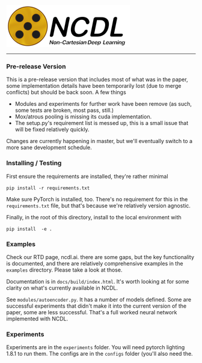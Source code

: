 ![alt text](docs/assets/ncdl_banner.png "tle")

----

### Pre-release Version
This is a pre-release version that includes most of what was in the paper, 
some implementation details have been temporarily lost (due to merge conflicts)
but should be back soon. A few things
- Modules and experiments for further work have been remove (as such, 
  some tests are broken, most pass, still.)
- Mox/atrous pooling is missing its cuda implementation.
- The setup.py's requirement list is messed up, this is a small issue that 
  will be fixed relatively quickly.
  
Changes are currently happening in master, but we'll eventually switch to a more 
sane development schedule.


### Installing / Testing
First ensure the requirements are installed, they're rather minimal
```
pip install -r requirements.txt
```
Make sure PyTorch is installed, too. There's no requirement for this 
in the `requirements.txt` file, but that's because we're relatively 
version agnostic.

Finally, in the root of this directory, install to the local environment
with
```
pip install  -e .
```

### Examples
Check our RTD page, ncdl.ai. there are some gaps, but
the key functionality is documented, and there are relatively comprehensive 
examples in the `examples` directory. Please take a look at those.

Documentation is in `docs/build/index.html`. It's worth looking at for some 
clarity on what's currently available in NCDL. 

[comment]: <> (NTS: Autosummary doesn't seem to be pulling the most recent docstrings
try to fix this before the final revision)

See `modules/autoencoder.py`. It has a number of models defined. Some are 
successful experiments that didn't make it into the current version of the 
paper, some are less successful. That's a full worked neural network implemented
with NCDL.

### Experiments
Experiments are in the `experiments` folder. You will need pytorch lighting 1.8.1 
to run them. The configs are in the `configs` folder (you'll also need the.
